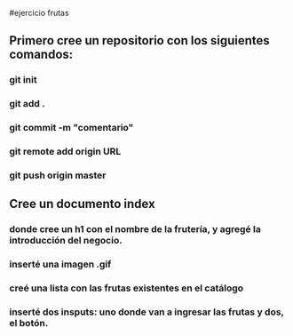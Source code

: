 #ejercicio frutas

## Primero cree un repositorio con los siguientes comandos:

### git init
### git add .
### git commit -m "comentario"
### git remote add origin URL
### git push origin master

## Cree un documento index

### donde cree un h1 con el nombre de la frutería, y agregé la introducción del negocio.
### inserté una imagen .gif
### creé una lista con las frutas existentes en el catálogo
### inserté dos insputs: uno donde van a ingresar las frutas y dos, el botón.
